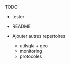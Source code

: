 TODO

- tester

- README

- Ajouter autres repertoires
  - utilsqla + geo
  - monitoring
  - protocoles 